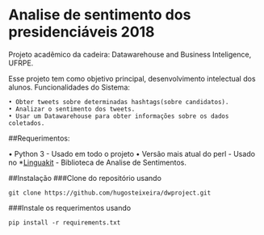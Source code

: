 # Analise de sentimento dos presidenciáveis 2018

Projeto acadêmico da cadeira: Datawarehouse and Business Inteligence, UFRPE.

Esse projeto tem como objetivo principal, desenvolvimento intelectual dos alunos.
Funcionalidades do Sistema:
```
• Obter tweets sobre determinadas hashtags(sobre candidatos).
• Analizar o sentimento dos tweets.
• Usar um Datawarehouse para obter informações sobre os dados coletados.
```

##Requerimentos:

• Python 3 - Usado em todo o projeto
• Versão mais atual do perl - Usado no *[Linguakit](https://github.com/citiususc/Linguakit) - Biblioteca de Analise de Sentimentos.


##Instalação
###Clone do repositório usando
```
git clone https://github.com/hugosteixeira/dwproject.git
```

###Instale os requerimentos usando
```
pip install -r requirements.txt
```

